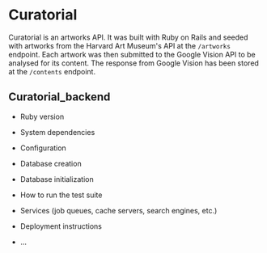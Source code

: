 # Curatorial

Curatorial is an artworks API. It was built with Ruby on Rails and seeded with artworks from the Harvard Art Museum's API at the `/artworks` endpoint. Each artwork was then submitted to the Google Vision API to be analysed for its content. The response from Google Vision has been stored at the `/contents` endpoint. 



## Curatorial_backend

* Ruby version

* System dependencies

* Configuration

* Database creation

* Database initialization

* How to run the test suite

* Services (job queues, cache servers, search engines, etc.)

* Deployment instructions

* ...

